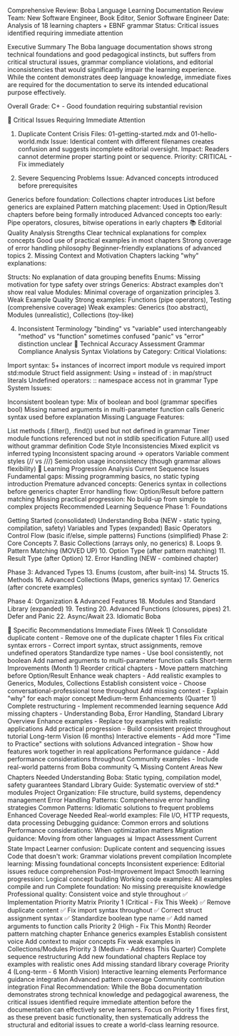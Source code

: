 Comprehensive Review: Boba Language Learning Documentation
Review Team: New Software Engineer, Book Editor, Senior Software Engineer
Date: Analysis of 18 learning chapters + EBNF grammar
Status: Critical issues identified requiring immediate attention

Executive Summary
The Boba language documentation shows strong technical foundations and good pedagogical instincts, but suffers from critical structural issues, grammar compliance violations, and editorial inconsistencies that would significantly impair the learning experience. While the content demonstrates deep language knowledge, immediate fixes are required for the documentation to serve its intended educational purpose effectively.

Overall Grade: C+ - Good foundation requiring substantial revision

🚨 Critical Issues Requiring Immediate Attention
1. Duplicate Content Crisis
Files: 01-getting-started.mdx and 01-hello-world.mdx
Issue: Identical content with different filenames creates confusion and suggests incomplete editorial oversight.
Impact: Readers cannot determine proper starting point or sequence.
Priority: CRITICAL - Fix immediately

3. Severe Sequencing Problems
Issue: Advanced concepts introduced before prerequisites

Generics before foundation: Collections chapter introduces List<T> before generics are explained
Pattern matching placement: Used in Option/Result chapters before being formally introduced
Advanced concepts too early: Pipe operators, closures, bitwise operations in early chapters
📚 Editorial Quality Analysis
Strengths
Clear technical explanations for complex concepts
Good use of practical examples in most chapters
Strong coverage of error handling philosophy
Beginner-friendly explanations of advanced topics
2. Missing Context and Motivation
Chapters lacking "why" explanations:

Structs: No explanation of data grouping benefits
Enums: Missing motivation for type safety over strings
Generics: Abstract examples don't show real value
Modules: Minimal coverage of organization principles
3. Weak Example Quality
Strong examples: Functions (pipe operators), Testing (comprehensive coverage)
Weak examples: Generics (too abstract), Modules (unrealistic), Collections (toy-like)

4. Inconsistent Terminology
"binding" vs "variable" used interchangeably
"method" vs "function" sometimes confused
"panic" vs "error" distinction unclear
🔧 Technical Accuracy Assessment
Grammar Compliance Analysis
Syntax Violations by Category:
Critical Violations:

Import syntax: 5+ instances of incorrect import module vs required import std:module
Struct field assignment: Using = instead of : in map/struct literals
Undefined operators: :: namespace access not in grammar
Type System Issues:

Inconsistent boolean type: Mix of boolean and bool (grammar specifies bool)
Missing named arguments in multi-parameter function calls
Generic syntax used before explanation
Missing Language Features:

List methods (.filter(), .find()) used but not defined in grammar
Timer module functions referenced but not in stdlib specification
Future.all() used without grammar definition
Code Style Inconsistencies
Mixed explicit vs inferred typing
Inconsistent spacing around -> operators
Variable comment styles (// vs ///)
Semicolon usage inconsistency (though grammar allows flexibility)
📖 Learning Progression Analysis
Current Sequence Issues
Fundamental gaps: Missing programming basics, no static typing introduction
Premature advanced concepts: Generics syntax in collections before generics chapter
Error handling flow: Option/Result before pattern matching
Missing practical progression: No build-up from simple to complex projects
Recommended Learning Sequence
Phase 1: Foundations

Getting Started (consolidated)
Understanding Boba (NEW - static typing, compilation, safety)
Variables and Types (expanded)
Basic Operators
Control Flow (basic if/else, simple patterns)
Functions (simplified)
Phase 2: Core Concepts
7. Basic Collections (arrays only, no generics) 8. Loops 9. Pattern Matching (MOVED UP) 10. Option Type (after pattern matching) 11. Result Type (after Option) 12. Error Handling (NEW - combined chapter)

Phase 3: Advanced Types 13. Enums (custom, after built-ins) 14. Structs
15. Methods 16. Advanced Collections (Maps, generics syntax) 17. Generics (after concrete examples)

Phase 4: Organization & Advanced Features 18. Modules and Standard Library (expanded) 19. Testing 20. Advanced Functions (closures, pipes) 21. Defer and Panic 22. Async/Await 23. Idiomatic Boba

🎯 Specific Recommendations
Immediate Fixes (Week 1)
Consolidate duplicate content - Remove one of the duplicate chapter 1 files
Fix critical syntax errors - Correct import syntax, struct assignments, remove undefined operators
Standardize type names - Use bool consistently, not boolean
Add named arguments to multi-parameter function calls
Short-term Improvements (Month 1)
Reorder critical chapters - Move pattern matching before Option/Result
Enhance weak chapters - Add realistic examples to Generics, Modules, Collections
Establish consistent voice - Choose conversational-professional tone throughout
Add missing context - Explain "why" for each major concept
Medium-term Enhancements (Quarter 1)
Complete restructuring - Implement recommended learning sequence
Add missing chapters - Understanding Boba, Error Handling, Standard Library Overview
Enhance examples - Replace toy examples with realistic applications
Add practical progression - Build consistent project throughout tutorial
Long-term Vision (6 months)
Interactive elements - Add more "Time to Practice" sections with solutions
Advanced integration - Show how features work together in real applications
Performance guidance - Add performance considerations throughout
Community examples - Include real-world patterns from Boba community
🔍 Missing Content Areas
New Chapters Needed
Understanding Boba: Static typing, compilation model, safety guarantees
Standard Library Guide: Systematic overview of std:* modules
Project Organization: File structure, build systems, dependency management
Error Handling Patterns: Comprehensive error handling strategies
Common Patterns: Idiomatic solutions to frequent problems
Enhanced Coverage Needed
Real-world examples: File I/O, HTTP requests, data processing
Debugging guidance: Common errors and solutions
Performance considerations: When optimization matters
Migration guidance: Moving from other languages
📊 Impact Assessment
Current State Impact
Learner confusion: Duplicate content and sequencing issues
Code that doesn't work: Grammar violations prevent compilation
Incomplete learning: Missing foundational concepts
Inconsistent experience: Editorial issues reduce comprehension
Post-Improvement Impact
Smooth learning progression: Logical concept building
Working code examples: All examples compile and run
Complete foundation: No missing prerequisite knowledge
Professional quality: Consistent voice and style throughout
✅ Implementation Priority Matrix
Priority 1 (Critical - Fix This Week)
 ✅ Remove duplicate content
 ✅ Fix import syntax throughout
 ✅ Correct struct assignment syntax
 ✅ Standardize boolean type name
 ✅ Add named arguments to function calls
Priority 2 (High - Fix This Month)
 Reorder pattern matching chapter
 Enhance generics examples
 Establish consistent voice
 Add context to major concepts
 Fix weak examples in Collections/Modules
Priority 3 (Medium - Address This Quarter)
 Complete sequence restructuring
 Add new foundational chapters
 Replace toy examples with realistic ones
 Add missing standard library coverage
Priority 4 (Long-term - 6 Month Vision)
 Interactive learning elements
 Performance guidance integration
 Advanced pattern coverage
 Community contribution integration
Final Recommendation: While the Boba documentation demonstrates strong technical knowledge and pedagogical awareness, the critical issues identified require immediate attention before the documentation can effectively serve learners. Focus on Priority 1 fixes first, as these prevent basic functionality, then systematically address the structural and editorial issues to create a world-class learning resource.